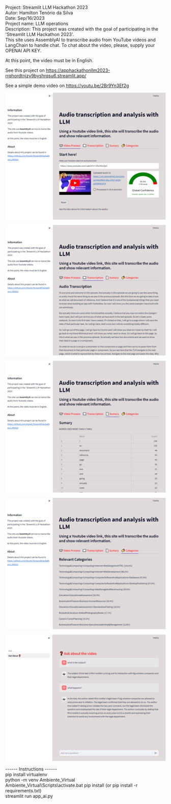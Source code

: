 Project: Streamlit LLM Hackathon 2023  
Autor: Hamilton Tenório da Silva  
Date: Sep/16/2023  
Project name: LLM operations   
Description:
This project was created with the goal of participating in the 'Streamlit LLM Hackathon 2023'.   
This site uses AssemblyAI to transcribe audio from YouTube videos and LangChain to handle chat.
To chat about the video, please, supply your OPENAI API KEY.   
   
At this point, the video must be in English.   

See this project on https://apphackathonllm2023-rrqhordtnjzy9byshrqsu6.streamlit.app/

See a simple demo video on https://youtu.be/2Br9Yn3Ef2g   


![Alt text](Screenshot_video.png)   

![Alt text](Screenshot_transcription.png)   

![Alt text](Screenshot-summary.png)   

![Alt text](Screenshot-categories.png)   

![Alt text](Screenshot-chat.png)



------ Instructions ------   
pip install virtualenv  
python -m venv Ambiente_Virtual  
Ambiente_Virtual\Scripts\activate.bat
pip install <packages> (or pip install -r requirements.txt)   
streamlit run app_ai.py   
